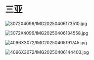 # 三亚

![3072X4096/IMG20250406173510.jpg](https://cdn.z.wiki/autoupload/20250406/9UyD/3072X4096/IMG20250406173510.jpg?type=asdf&x-oss-process=image/auto-orient,1/interlace,1/quality,Q_50/contrast,-8/watermark,text_MDAw,color_0c0c0c,size_25,g_se,x_20,y_20)


![3072X4096/IMG20250406134558.jpg](https://cdn.z.wiki/autoupload/20250406/RGF7/3072X4096/IMG20250406134558.jpg?type=asdf&x-oss-process=image/auto-orient,1/interlace,1/quality,Q_50/contrast,-8/watermark,text_MDAw,color_0c0c0c,size_25,g_se,x_20,y_20)



![4096X3072/IMG20250405191745.jpg](https://z.wiki/autoupload/20250406/kyPe/4096X3072/IMG20250405191745.jpg?type=asdf&x-oss-process=image/auto-orient,1/interlace,1/quality,Q_50/contrast,-8/watermark,text_MDAw,color_0c0c0c,size_25,g_se,x_20,y_20)



![4096X3072/IMG20250406144403.jpg](https://cdn.z.wiki/autoupload/20250406/S9he/4096X3072/IMG20250406144403.jpg?type=asdf&x-oss-process=image/auto-orient,1/interlace,1/quality,Q_50/contrast,-8/watermark,text_MDAw,color_0c0c0c,size_25,g_se,x_20,y_20)
